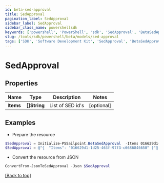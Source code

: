 ```yaml
---
id: beta-sed-approval
title: SedApproval
pagination_label: SedApproval
sidebar_label: SedApproval
sidebar_class_name: powershellsdk
keywords: ['powershell', 'PowerShell', 'sdk', 'SedApproval', 'BetaSedApproval'] 
slug: /tools/sdk/powershell/beta/models/sed-approval
tags: ['SDK', 'Software Development Kit', 'SedApproval', 'BetaSedApproval']
---
```



# SedApproval

## Properties

Name | Type | Description | Notes
------------ | ------------- | ------------- | -------------
**Items** | **[]String** | List of SED id's | [optional] 

## Examples

- Prepare the resource
```powershell
$SedApproval = Initialize-PSSailpoint.BetaSedApproval  -Items 016629d1-1d25-463f-97f3-c6686846650
$SedApproval = @"{  "Items": "016629d1-1d25-463f-97f3-c6686846650" }"@
```

- Convert the resource from JSON
```powershell
ConvertFrom-JsonToSedApproval -Json $SedApproval
```


[[Back to top]](#) 

